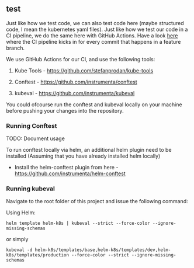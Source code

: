 ## test

Just like how we test code, we can also test code here (maybe structured code, I mean the kubernetes yaml files). Just like
how we test our code in a CI pipeline, we do the same here with GitHub Actions. Have a look [here](https://github.com/joesan/plant-simulator-deployment/.github/workflows) where the CI pipeline kicks in
for every commit that happens in a feature branch.

We use GitHub Actions for our CI, and use the following tools:

1. Kube Tools - https://github.com/stefanprodan/kube-tools

2. Conftest - https://github.com/instrumenta/conftest

3. kubeval - https://github.com/instrumenta/kubeval

You could ofcourse run the conftest and kubeval locally on your machine before pushing your changes into the repository.

### Running Conftest

TODO: Document usage

To run conftest locally via helm, an additional helm plugin need to be installed (Assuming that you have already installed helm locally)

- Install the helm-conftest plugin from here - https://github.com/instrumenta/helm-conftest

### Running kubeval

Navigate to the root folder of this project and issue the following command:

Using Helm:

```
helm template helm-k8s | kubeval --strict --force-color --ignore-missing-schemas
```

or simply

```
kubeval -d helm-k8s/templates/base,helm-k8s/templates/dev,helm-k8s/templates/production --force-color --strict --ignore-missing-schemas
```
